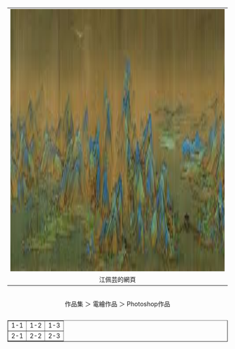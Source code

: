 <html>
<head>
<meta charset="utf-8">
</head>
<body>
<center>
<div id="head">
<table width="100"border="0"cellpadding="0"cellspacing="0">
<tr>
<td><img src="title.jpg" width="1000" height="600"></td>
</tr>

<tr>
<td align="center">江佩芸的網頁</td>
</tr>
</table>
</div>

<div id="nav1"><br>
<table width="1000"border="0"cellpadding="0"cellspacing="1" bgcolor="#999999">

<tr>
<tdalign="left" bgcolor="#ffffff" ><a herf="index.htm">作品集</a>   ＞
<a herf="index.htm">電繪作品</a>   ＞
Photoshop作品
</td>
</tr>
</table>
<div>


<table border="1">
<tr>
<td>1-1</td><td>1-2</td><td>1-3</td>
</tr>

<tr>
<td>2-1</td><td>2-2</td><td>2-3</td>
</tr>
</body>
</html>
